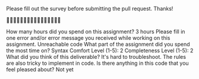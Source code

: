 Please fill out the survey before submitting the pull request. Thanks!

🚀🚀🚀🚀🚀🚀🚀🚀🚀🚀🚀🚀🚀🚀🚀🚀

How many hours did you spend on this assignment?
3 hours
Please fill in one error and/or error message you received while working on this assignment.
Unreachable code
What part of the assignment did you spend the most time on?
Syntax
Comfort Level (1-5):
2
Completeness Level (1-5):
2
What did you think of this deliverable?
It's hard to troubleshoot. The rules are also tricky to implement in code.
Is there anything in this code that you feel pleased about?
Not yet
